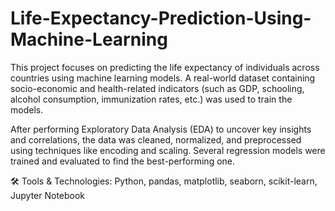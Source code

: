 # Life-Expectancy-Prediction-Using-Machine-Learning

This project focuses on predicting the life expectancy of individuals across countries using machine learning models. A real-world dataset containing socio-economic and health-related indicators (such as GDP, schooling, alcohol consumption, immunization rates, etc.) was used to train the models.

After performing Exploratory Data Analysis (EDA) to uncover key insights and correlations, the data was cleaned, normalized, and preprocessed using techniques like encoding and scaling. Several regression models were trained and evaluated to find the best-performing one.

🛠 Tools & Technologies:
Python, pandas, matplotlib, seaborn, scikit-learn, Jupyter Notebook
